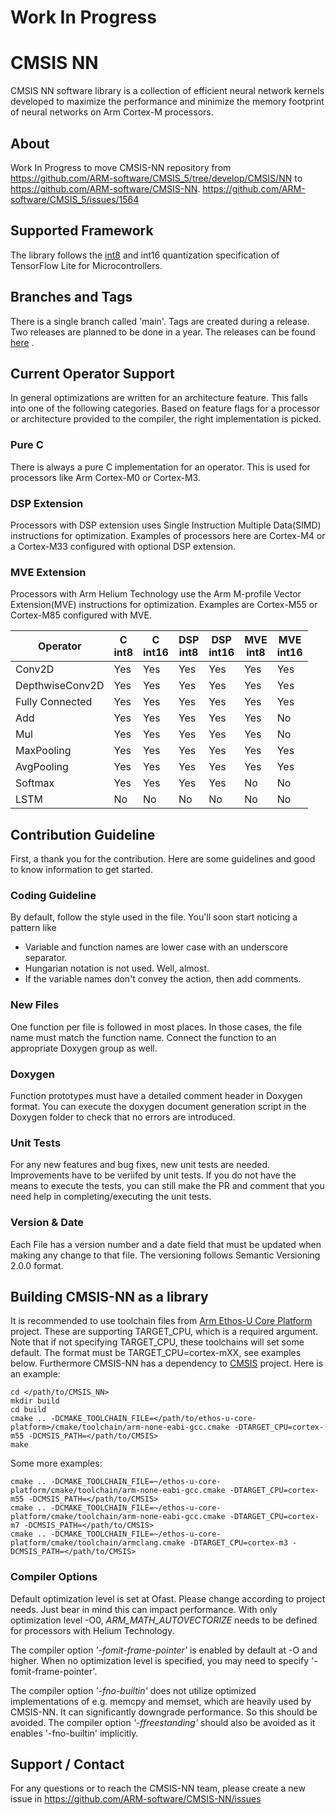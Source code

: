 # Work In Progress
# CMSIS NN
CMSIS NN software library is a collection of efficient neural network kernels developed to maximize the
performance and minimize the memory footprint of neural networks on Arm Cortex-M processors.
## About
Work In Progress to move CMSIS-NN repository from https://github.com/ARM-software/CMSIS_5/tree/develop/CMSIS/NN to 
https://github.com/ARM-software/CMSIS-NN. https://github.com/ARM-software/CMSIS_5/issues/1564

## Supported Framework
The library follows the [int8](https://www.tensorflow.org/lite/performance/quantization_spec) and int16 quantization specification of TensorFlow Lite for Microcontrollers.

## Branches and Tags
There is a single branch called 'main'. 
Tags are created during a release. Two releases are planned to be done in a year. The releases can be found
[here](https://github.com/ARM-software/CMSIS-NN/releases) .

## Current Operator Support
In general optimizations are written for an architecture feature. This falls into one of the following categories.
Based on feature flags for a processor or architecture provided to the compiler, the right implementation is picked.
### Pure C
 There is always a pure C implementation for an operator. This is used for processors like Arm Cortex-M0 or Cortex-M3.
### DSP Extension
Processors with DSP extension uses Single Instruction Multiple Data(SIMD) instructions for optimization. Examples of 
processors here are Cortex-M4 or a Cortex-M33 configured with optional DSP extension. 

### MVE Extension
Processors with Arm Helium Technology use the Arm M-profile Vector Extension(MVE) instructions for optimization.
Examples are Cortex-M55 or Cortex-M85 configured with MVE.

 
| Operator        |   C <br> int8 |C<br>int16 | DSP<br>int8 |DSP<br>int16 | MVE<br>int8 |MVE<br>int16
|-----------------|--------|------------------|---------------|-------|-------------|-------|
| Conv2D          | Yes    | Yes              | Yes           | Yes   | Yes         | Yes   |
| DepthwiseConv2D | Yes    | Yes              | Yes           | Yes   | Yes         | Yes   |
| Fully Connected | Yes    | Yes              | Yes           | Yes   | Yes         | Yes   |
| Add             | Yes    | Yes              | Yes           | Yes   | Yes         | No    |
| Mul             | Yes    | Yes              | Yes           | Yes   | Yes         | No    |
| MaxPooling      | Yes    | Yes              | Yes           | Yes   | Yes         | Yes   |
| AvgPooling      | Yes    | Yes              | Yes           | Yes   | Yes         | Yes   |
| Softmax         | Yes    | Yes              | Yes           | Yes   | No          | No   |
| LSTM            | No     | No               | No            | No    | No          | No   |


## Contribution Guideline
First, a thank you for the contribution. Here are some guidelines and good to know information to get started.

### Coding Guideline
By default, follow the style used in the file. You'll soon start noticing a pattern like
* Variable and function names are lower case with an underscore separator.
* Hungarian notation is not used. Well, almost.
* If the variable names don't convey the action, then add comments.

### New Files
One function per file is followed in most places. In those cases, the file name must match the function name. Connect
the function to an appropriate Doxygen group as well.

### Doxygen
Function prototypes must have a detailed comment header in Doxygen format. You can execute the doxygen document generation
script in the Doxygen folder to check that no errors are introduced.

### Unit Tests
For any new features and bug fixes, new unit tests are needed. Improvements have to be veriifed by unit tests. If you do
not have the means to execute the tests, you can still make the PR and comment that you need help in completing/executing
the unit tests.

### Version & Date
Each File has a version number and a date field that must be updated when making any change to that file. The versioning
follows Semantic Versioning 2.0.0 format. 

## Building CMSIS-NN as a library
It is recommended to use toolchain files from [Arm Ethos-U Core Platform](https://review.mlplatform.org/admin/repos/ml/ethos-u/ethos-u-core-platform) project. These are supporting TARGET_CPU, which is a required argument. Note that if not specifying TARGET_CPU, these toolchains will set some default. The format must be TARGET_CPU=cortex-mXX, see examples below.
Furthermore CMSIS-NN has a dependency to [CMSIS](https://github.com/ARM-software/CMSIS_5) project.
Here is an example:

```
cd </path/to/CMSIS_NN>
mkdir build
cd build
cmake .. -DCMAKE_TOOLCHAIN_FILE=</path/to/ethos-u-core-platform>/cmake/toolchain/arm-none-eabi-gcc.cmake -DTARGET_CPU=cortex-m55 -DCMSIS_PATH=</path/to/CMSIS>
make
```

Some more examples:

```
cmake .. -DCMAKE_TOOLCHAIN_FILE=~/ethos-u-core-platform/cmake/toolchain/arm-none-eabi-gcc.cmake -DTARGET_CPU=cortex-m55 -DCMSIS_PATH=</path/to/CMSIS>
cmake .. -DCMAKE_TOOLCHAIN_FILE=~/ethos-u-core-platform/cmake/toolchain/arm-none-eabi-gcc.cmake -DTARGET_CPU=cortex-m7 -DCMSIS_PATH=</path/to/CMSIS>
cmake .. -DCMAKE_TOOLCHAIN_FILE=~/ethos-u-core-platform/cmake/toolchain/armclang.cmake -DTARGET_CPU=cortex-m3 -DCMSIS_PATH=</path/to/CMSIS>
```

### Compiler Options
Default optimization level is set at Ofast. Please change according to project needs. Just bear in mind this can impact
performance. With only optimization level -O0, *ARM_MATH_AUTOVECTORIZE* needs to be defined for processors with Helium 
Technology.

The compiler option *'-fomit-frame-pointer'* is enabled by default at -O and higher. When no optimization level is specified,
you may need to specify '-fomit-frame-pointer'.

The compiler option *'-fno-builtin'* does not utilize optimized implementations of e.g. memcpy and memset, which are heavily used by CMSIS-NN. It can significantly downgrade performance. So this should be avoided. The compiler option *'-ffreestanding'* should also be avoided as it enables '-fno-builtin' implicitly.

## Support / Contact

For any questions or to reach the CMSIS-NN team, please create a new issue in https://github.com/ARM-software/CMSIS-NN/issues